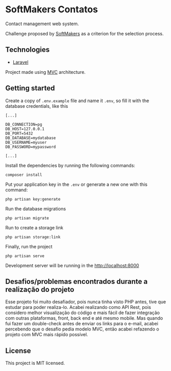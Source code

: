 # SoftMakers Contatos

Contact management web system.

Challenge proposed by [SoftMakers](https://github.com/BrSoftMakers/challenge-fullstack-developer) as a criterion for the selection process.

## Technologies

-   [Laravel](https://laravel.com/)

Project made using [MVC](https://en.wikipedia.org/wiki/Model%E2%80%93view%E2%80%93controller) architecture.

## Getting started

Create a copy of `.env.example` file and name it `.env`, so fill it with the database credentials, like this

```
[...]

DB_CONNECTION=pg
DB_HOST=127.0.0.1
DB_PORT=5432
DB_DATABASE=mydatabase
DB_USERNAME=myuser
DB_PASSWORD=mypassword

[...]
```

Install the dependencies by running the following commands:

```
composer install
```

Put your application key in the `.env` or generate a new one with this command:

```
php artisan key:generate
```

Run the database migrations

```
php artisan migrate
```

Run to create a storage link

```
php artisan storage:link
```

Finally, run the project

```
php artisan serve
```

Development server will be running in the [http://localhost:8000](http://localhost:8000)

## Desafios/problemas encontrados durante a realização do projeto

Esse projeto foi muito desafiador, pois nunca tinha visto PHP antes, tive que estudar para poder realiza-lo. Acabei realizando como API Rest, pois considero melhor visualização do código e mais fácil de fazer integração com outras plataformas, front, back end e até mesmo mobile. Mas quando fui fazer um double-check antes de enviar os links para o e-mail, acabei percebendo que o desafio pedia modelo MVC, então acabei refazendo o projeto com MVC mais rápido possível.

## License

This project is MIT licensed.
